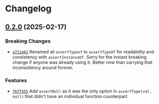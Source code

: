# Changelog

## [0.2.0](https://github.com/OfficialHalfwayDead/assertie/compare/v0.1.0...v0.2.0) (2025-02-17)

### Breaking Changes

* [`a721e02`](https://github.com/OfficialHalfwayDead/assertie/commit/a721e02b2e8b7378f4dc017e02c2dd48ba899bfb) Renamed all `assertTypeof` to `assertTypeOf` for readability and consistency with `assertInstanceOf`. Sorry for the instant breaking change if anyone was already using it. Better now than carrying that inconsistency around forever.

### Features

* [`76ff555`](https://github.com/OfficialHalfwayDead/assertie/commit/76ff555cbb3a17d27c07642b078f96cd807812ba) Add `assertNull` as it was the only option in `assertType(val, null)` that didn't have an individual function counterpart.
